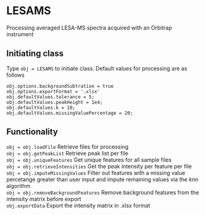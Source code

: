 # LESAMS
Processing averaged LESA-MS spectra acquired with an Orbitrap instrument

## Initiating class
Type ```obj = LESAMS``` to initiate class. Default values for processing are as follows
```
obj.options.backgroundSubtration = true
obj.options.exportFormat = '.xlsx'
obj.defaultValues.tolerance = 5;
obj.defaultValues.peakHeight = 1e4;
obj.defaultValues.k = 10;
obj.defaultValues.missingValuePercentage = 20;
```

## Functionality
```obj = obj.loadFile``` Retrieve files for processing <br/>
```obj = obj.getPeakList``` Retrieve peak list per file <br/>
```obj = obj.uniqueFeatures``` Get unique features for all sample files <br/>
```obj = obj.retrieveIntensities``` Get the peak intensity per feature per file <br/>
```obj = obj.imputeMissingValues``` Filter out features with a missing value percetange greater than user input and impute remaining values via the *k*nn algorithm <br/>
```obj = obj.removeBackgroundFeatures``` Remove background features from the intensity matrix before export <br/>
```obj.exportData``` Export the intensity matrix in .xlsx format <br/>
